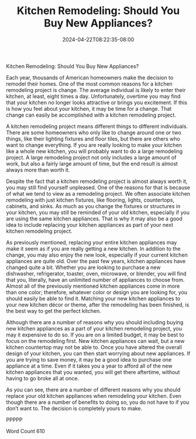 ﻿---
title: "Kitchen Remodeling: Should You Buy New Appliances?"
date: 2024-04-22T08:22:35-08:00
description: "Kitchen Remodeling Tips for Web Success"
featured_image: "/images/Kitchen Remodeling.jpg"
tags: ["Kitchen Remodeling"]
---

Kitchen Remodeling: Should You Buy New Appliances?

Each year, thousands of American homeowners make the decision to remodel their homes.  One of the most common reasons for a kitchen remodeling project is change.  The average individual is likely to enter their kitchen, at least, eight times a day.  Unfortunately, overtime you may find that your kitchen no longer looks attractive or brings you excitement.  If this is how you feel about your kitchen, it may be time for a change.  That change can easily be accomplished with a kitchen remodeling project.

A kitchen remodeling project means different things to different individuals.  There are some homeowners who only like to change around one or two things, like their lighting fixtures and floor tiles, but there are others who want to change everything.  If you are really looking to make your kitchen like a whole new kitchen, you will probably want to do a large remodeling project.  A large remodeling project not only includes a large amount of work, but also a fairly large amount of time, but the end result is almost always more than worth it. 

Despite the fact that a kitchen remodeling project is almost always worth it, you may still find yourself unpleased. One of the reasons for that is because of what we tend to view as a remodeling project.  We often associate kitchen remodeling with just kitchen fixtures, like flooring, lights, countertops, cabinets, and sinks.  As much as you change the fixtures or structures in your kitchen, you may still be reminded of your old kitchen, especially if you are using the same kitchen appliances. That is why it may also be a good idea to include replacing your kitchen appliances as part of your next kitchen remodeling project.

As previously mentioned, replacing your entire kitchen appliances may make it seem as if you are really getting a new kitchen. In addition to the change, you may also enjoy the new look, especially if your current kitchen appliances are quite old.  Over the past few years, kitchen appliances have changed quite a bit.  Whether you are looking to purchase a new dishwasher, refrigerator, toaster, oven, microwave, or blender, you will find that you, literally, have an unlimited number of appliances to choose from.  Almost all of the previously mentioned kitchen appliances come in more than one color; therefore, whatever color or design you are looking for, you should easily be able to find it.  Matching your new kitchen appliances to your new kitchen décor or theme, after the remodeling has been finished, is the best way to get the perfect kitchen.

Although there are a number of reasons why you should including buying new kitchen appliances as a part of your kitchen remodeling project, you may it expensive to do so.  If you are on a limited budget, it may be best to focus on the remodeling first.  New kitchen appliances can wait, but a new kitchen countertop may not be able to.  Once you have altered the overall design of your kitchen, you can then start worrying about new appliances.  If you are trying to save money, it may be a good idea to purchase one appliance at a time.  Even if it takes you a year to afford all of the new kitchen appliances that you wanted, you will get there aftertime, without having to go broke all at once.

As you can see, there are a number of different reasons why you should replace your old kitchen appliances when remodeling your kitchen.  Even though there are a number of benefits to doing so, you do not have to if you don’t want to.  The decision is completely yours to make.

PPPPP

Word Count 610

